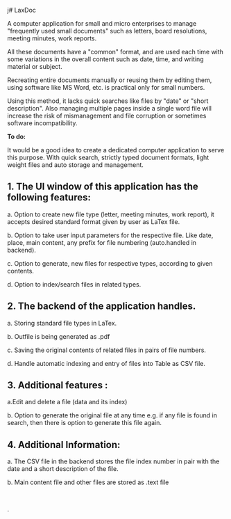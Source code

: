 j# LaxDoc

A computer application for small and micro enterprises to manage "frequently used small documents" such as letters, board resolutions, meeting minutes, work reports.

All these documents have a "common" format, and are used each time with some variations in the overall content such as date, time, and writing material or subject.

Recreating entire documents manually or reusing them by editing them, using software like MS Word, etc. is practical only for small numbers.

Using this method, it lacks quick searches like files by "date" or "short description". Also managing multiple pages inside a single word file will increase the risk of mismanagement and file corruption or sometimes software incompatibility.


**To do:**

It would be a good idea to create a dedicated computer application to serve this purpose.
With quick search, strictly typed document formats, light weight files and auto storage and management.



## 1. The UI window of this application has the following features:

a. Option to create new file type (letter, meeting minutes, work report), it accepts desired standard format given by user as LaTex file.

b. Option to take user input parameters for the respective file. Like date, place, main content, any prefix for file numbering (auto.handled in backend).

c. Option to generate, new files for respective types, according to given contents.

d.  Option to index/search files in related types.




## 2. The backend of the application handles.

a. Storing standard file types in LaTex.

b. Outfile is being generated as .pdf

c. Saving the original contents of related files in pairs of file numbers.

d. Handle automatic indexing and entry of files into Table as CSV file.




## 3. Additional features :

a.Edit and delete a file (data and its index)

b. Option to generate the original file at any time e.g. if any file is found in search, then there is option to generate this file again.




## 4. Additional Information:

a. The CSV file in the backend stores the file index number in pair with the date and a short description of the file.

b. Main content file and other files are stored as .text file



<br/>

.
